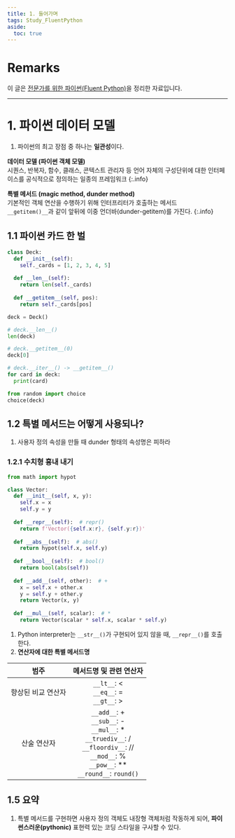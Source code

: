 ```yaml
---
title: 1. 들어가며
tags: Study_FluentPython
aside:
  toc: true
---
```


# Remarks
이 글은 [전문가를 위한 파이썬(Fluent Python)](https://books.google.co.kr/books/about/%EC%A0%84%EB%AC%B8%EA%B0%80%EB%A5%BC_%EC%9C%84%ED%95%9C_%ED%8C%8C%EC%9D%B4%EC%8D%AC.html?id=NJpIDwAAQBAJ&printsec=frontcover&source=kp_read_button&redir_esc=y#v=onepage&q&f=false)을 정리한 자료입니다.

<!--more-->

---

# 1. 파이썬 데이터 모델
1. 파이썬의 최고 장점 중 하나는 **일관성**이다.


**데이터 모델 (파이썬 객체 모델)**  
시퀀스, 반복자, 함수, 클래스, 콘텍스트 관리자 등 언어 자체의 구성단위에 대한 인터페이스를 공식적으로 정의하는 일종의 프레임워크
{:.info}


**특별 메서드 (magic method, dunder method)**  
기본적인 객체 연산을 수행하기 위해 인터프리터가 호출하는 메서드  
`__getitem()__`과 같이 앞뒤에 이중 언더바(dunder-getitem)를 가진다.
{:.info}


## 1.1 파이썬 카드 한 벌

```py
class Deck:
  def __init__(self):
    self._cards = [1, 2, 3, 4, 5]
  
  def __len__(self):
    return len(self._cards)
  
  def __getitem__(self, pos):
    return self._cards[pos]

deck = Deck()
```


```python
# deck.__len__()
len(deck)  

# deck.__getitem__(0)
deck[0]    

# deck.__iter__() -> __getitem__()
for card in deck:
  print(card)

from random import choice
choice(deck)
```


## 1.2 특별 메서드는 어떻게 사용되나?
1. 사용자 정의 속성을 만들 때 dunder 형태의 속성명은 피하라


### 1.2.1 수치형 흉내 내기
```py
from math import hypot

class Vector:
  def __init__(self, x, y):
    self.x = x
    self.y = y
  
  def __repr__(self):  # repr()
    return f'Vector({self.x:r}, {self.y:r})'
  
  def __abs__(self):  # abs()
    return hypot(self.x, self.y)
  
  def __bool__(self):  # bool()
    return bool(abs(self))
    
  def __add__(self, other):  # +
    x = self.x + other.x
    y = self.y + other.y
    return Vector(x, y)
  
  def __mul__(self, scalar):  # *
    return Vector(scalar * self.x, scalar * self.y)
```


1. Python interpreter는 `__str__()`가 구현되어 있지 않을 때, `__repr__()`를 호출한다.
2. **연산자에 대한 특별 메서드명**

|범주| 메서드명 및 관련 연산자|  
|:--:|:--:|  
|향상된 비교 연산자| `__lt__`: < <br> `__eq__`: = <br> `__gt__`: > |
|산술 연산자| `__add__`: + <br> `__sub__`: - <br> `__mul__`: * <br> `__truediv__`: / <br> `__floordiv__`: // <br> `__mod__`: % <br> `__pow__`: ** <br> `__round__`: `round()`|


## 1.5 요약
1. 특별 메서드를 구현하면 사용자 정의 객체도 내장형 객체처럼 작동하게 되어, **파이썬스러운(pythonic)** 표현력 있는 코딩 스타일을 구사할 수 있다.